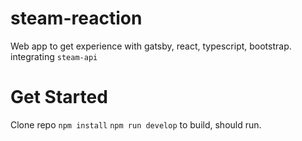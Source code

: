 # steam-reaction
Web app to get experience with gatsby, react, typescript, bootstrap. integrating `steam-api`

# Get Started
Clone repo
`npm install`
`npm run develop` to build, should run.
